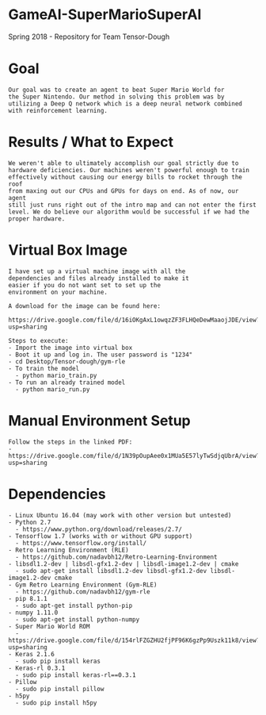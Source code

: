 # GameAI-SuperMarioSuperAI
Spring 2018 - Repository for Team Tensor-Dough

Goal
====
	Our goal was to create an agent to beat Super Mario World for 
	the Super Nintendo. Our method in solving this problem was by 
	utilizing a Deep Q network which is a deep neural network combined
	with reinforcement learning.
	
Results / What to Expect
========================
	We weren't able to ultimately accomplish our goal strictly due to 
	hardware deficiencies. Our machines weren't powerful enough to train
	effectively without causing our energy bills to rocket through the roof
	from maxing out our CPUs and GPUs for days on end. As of now, our agent 
	still just runs right out of the intro map and can not enter the first
	level. We do believe our algorithm would be successful if we had the
	proper hardware.
	
	
Virtual Box Image
=================
	I have set up a virtual machine image with all the 
	dependencies and files already installed to make it 
	easier if you do not want set to set up the 
	environment on your machine.

	A download for the image can be found here:
		https://drive.google.com/file/d/16iOKgAxL1owqzZF3FLHQeDewMaaojJDE/view?usp=sharing

	Steps to execute:
	- Import the image into virtual box
	- Boot it up and log in. The user password is "1234"
	- cd Desktop/Tensor-dough/gym-rle
	- To train the model
	  - python mario_train.py
	- To run an already trained model
	  - python mario_run.py


Manual Environment Setup
========================

	Follow the steps in the linked PDF:
	- https://drive.google.com/file/d/1N39pOupAee0x1MUa5E57lyTwSdjqUbrA/view?usp=sharing


Dependencies
============
	- Linux Ubuntu 16.04 (may work with other version but untested)
	- Python 2.7
	  - https://www.python.org/download/releases/2.7/
	- Tensorflow 1.7 (works with or without GPU support)
	  - https://www.tensorflow.org/install/
	- Retro Learning Environment (RLE)
	  - https://github.com/nadavbh12/Retro-Learning-Environment
	- libsdl1.2-dev | libsdl-gfx1.2-dev | libsdl-image1.2-dev | cmake
	  - sudo apt-get install libsdl1.2-dev libsdl-gfx1.2-dev libsdl-image1.2-dev cmake
	- Gym Retro Learning Environment (Gym-RLE)
	  - https://github.com/nadavbh12/gym-rle
	- pip 8.1.1
	  - sudo apt-get install python-pip
	- numpy 1.11.0
	  - sudo apt-get install python-numpy
	- Super Mario World ROM
	  - https://drive.google.com/file/d/154rlFZGZHU2fjPF96K6gzPp9Uszk11k8/view?usp=sharing
	- Keras 2.1.6
	  - sudo pip install keras
	- Keras-rl 0.3.1
	  - sudo pip install keras-rl==0.3.1
	- Pillow
	  - sudo pip install pillow
	- h5py
	  - sudo pip install h5py




